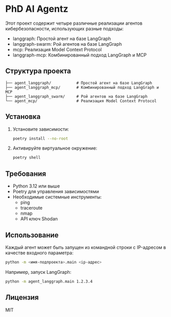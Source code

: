 # PhD AI Agentz

Этот проект содержит четыре различные реализации агентов кибербезопасности, использующих разные подходы:
- langgraph: Простой агент на базе LangGraph
- langgraph-swarm: Рой агентов на базе LangGraph
- mcp: Реализация Model Context Protocol
- langgraph-mcp: Комбинированный подход LangGraph и MCP

## Структура проекта

```
├── agent_langgraph/           # Простой агент на базе LangGraph
├── agent_langgraph_mcp/       # Комбинированный подход LangGraph и MCP
├── agent_langgraph_swarm/     # Рой агентов на базе LangGraph
└── agent_mcp/                 # Реализация Model Context Protocol
```

## Установка

1. Установите зависимости:
   ```bash
   poetry install --no-root
   ```

2. Активируйте виртуальное окружение:
   ```bash
   poetry shell
   ```

## Требования

- Python 3.12 или выше
- Poetry для управления зависимостями
- Необходимые системные инструменты:
  - ping
  - traceroute
  - nmap
  - API ключ Shodan

## Использование

Каждый агент может быть запущен из командной строки с IP-адресом в качестве входного параметра:

```bash
python -m <имя-подпроекта>.main <ip-адрес>
```

Например, запуск LangGraph:

```bash
python -m agent_langgraph.main 1.2.3.4
```

## Лицензия

MIT
